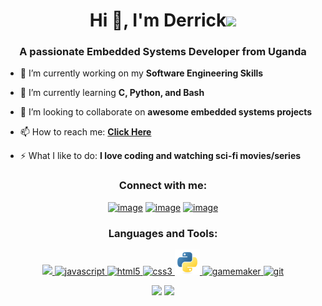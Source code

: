 <h1 align="center">Hi 👋, I'm Derrick<img height="40" src="https://emoji.gg/assets/emoji/7333-parrotdance.gif"></h1>
<h3 align="center">A passionate Embedded Systems Developer from Uganda</h3>

- 🔭 I’m currently working on my **Software Engineering Skills**

- 🌱 I’m currently learning **C, Python, and Bash**

- 👯 I’m looking to collaborate on **awesome embedded systems projects**

- 📫 How to reach me: **[Click Here](mailto:derrickmal123@gmail.com)**

- ⚡ What I like to do: **I love coding and watching sci-fi movies/series**

<h3 align="center">Connect with me:</h3>
<div align="center">
  
[![image](https://img.shields.io/badge/Twitter-1DA1F2?style=for-the-badge&logo=twitter&logoColor=white)](https://twitter.com/malderok01)
[![image](https://img.shields.io/badge/Gmail-D14836?style=for-the-badge&logo=gmail&logoColor=white)](mailto:derrickmal123@gmail.com)
[![image](https://img.shields.io/badge/LinkedIn-0077B5?style=for-the-badge&logo=linkedin&logoColor=white)](https://www.linkedin.com/in/derrick-l-mayiku/)
</div>

<h3 align="center">Languages and Tools:</h3>

<p align="center">
  <a href="https://www.php.net/" target="_blank"> 
    <img src="https://www.google.com/imgres?![image](https://user-images.githubusercontent.com/40387583/180991091-be573d94-6ce2-4998-ad05-c2e5c0aced2c.png)
  </a>
  <a href="https://www.javascript.com/" target="_blank"> 
    <img src="https://cdn.jsdelivr.net/gh/devicons/devicon/icons/javascript/javascript-original.svg" alt="javascript" width="40" height="40"/> 
  </a>
  <a href="https://www.w3.org/html/" target="_blank"> 
    <img src="https://cdn.jsdelivr.net/gh/devicons/devicon/icons/html5/html5-plain-wordmark.svg" alt="html5" width="40" height="40"/> 
  </a>
  <a href="https://www.w3schools.com/css/" target="_blank"> 
    <img src="https://cdn.jsdelivr.net/gh/devicons/devicon/icons/css3/css3-plain-wordmark.svg" alt="css3" width="40" height="40"/> 
  </a> 
  <a href="https://www.python.org" target="_blank"> 
    <img src="https://raw.githubusercontent.com/devicons/devicon/master/icons/python/python-original.svg" alt="python" width="40" height="40"/> 
  </a>   
   <a href="https://gamemaker.io/en" target="_blank"> 
    <img src="https://coal.gamemaker.io/sites/5d75794b3c84c70006700381/theme/images/svg/logomark.svg?1653389763" alt="gamemaker" width="40" height="40"/> 
  </a>
  <a href="https://git-scm.com/" target="_blank"> 
    <img src="https://www.vectorlogo.zone/logos/git-scm/git-scm-icon.svg" alt="git" width="40" height="40"/> 
  </a>
</p>

<p align= "center">
  <img height= "150" src="https://github-readme-stats.vercel.app/api?username=DeroMal&theme=react&show_icons=true&include_all_commits=true" />
  <img height= "150" src="https://github-readme-stats.vercel.app/api/top-langs/?username=DeroMal&theme=react&langs_count=7&layout=compact&hide=yacc,gdscript" />
</p>
